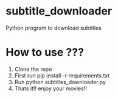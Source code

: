 # subtitle_downloader
Python program to download subtitles 

# How to use ???
1) Clone the repo
2) First run pip install -r requirements.txt
3) Run python subtitles_downloader.py
4) Thats it!! enjoy your movies!!
